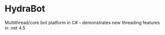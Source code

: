 HydraBot
========

Multithread/core bot platform in C# - demonstrates new threading features in .net 4.5